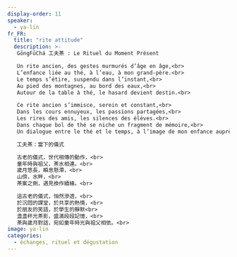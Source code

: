 ```yaml
---
display-order: 11
speaker:
  - ya-lin
fr_FR:
  title: "rite attitude"
  description: >-
   GōngFūChá 工夫茶 : Le Rituel du Moment Présent 

   Un rite ancien, des gestes murmurés d’âge en âge,<br>
   L’enfance liée au thé, à l’eau, à mon grand-père.<br>
   Le temps s’étire, suspendu dans l’instant,<br>
   Au pied des montagnes, au bord des eaux,<br>
   Autour de la table à thé, le hasard devient destin.<br>  

   Ce rite ancien s’immisce, serein et constant,<br>
   Dans les cours ennuyeux, les passions partagées,<br>
   Les rires des amis, les silences des élèves.<br>
   Dans chaque bol de thé se niche un fragment de mémoire,<br>
   Un dialogue entre le thé et le temps, à l’image de mon enfance auprès de mon grand-papa.<br>

   工夫茶：當下的儀式

   古老的儀式，世代相傳的動作，<br>
   童年時與祖父，茶水相連。<br>
   歲月悠長，瞬息懸滯，<br>
   山傍，水畔，<br>
   茶案之側，遇見換作續緣。<br>

   這古老的儀式，悄然滲透，<br>
   於沉悶的課堂，於共享的熱情，<br>
   於朋友的笑語，於學生的靜默<br>
   盞盞杯光茶影，盛滿段段記憶，<br>
   茶與歲月對話，宛如童年時光與祖父相依。<br> 
image: ya-lin
categories:
  - échanges, rituel et dégustation
---
```

